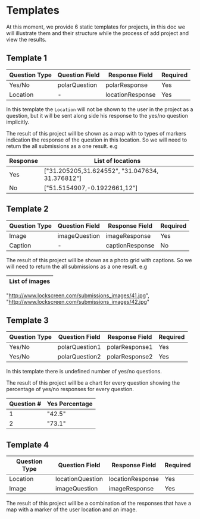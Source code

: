 # Templates
At this moment, we provide 6 static templates for projects, in this doc we will illustrate them and their structure while the process of add project and view the results.

## Template 1

Question Type | Question Field | Response Field | Required
------------- | ------------- | -------------- | --------
Yes/No | polarQuestion | polarResponse | Yes
Location | - | locationResponse | Yes

In this template the `Location` will not be shown to the user in the project as a question, but it will be sent along side his response to the yes/no question implicitly.

The result of this project will be shown as a map with to types of markers indication the response of the question in this location. So we will need to return the all submissions as a one result. e.g

Response | List of locations
---------| ----------
Yes | ["31.205205,31.624552", "31.047634, 31.376812"]
No | ["51.5154907,-0.1922661,12"]

## Template 2

Question Type | Question Field | Response Field | Required
------------- | ------------- | -------------- | --------
Image | imageQuestion | imageResponse | Yes
Caption  | - | captionResponse | No

The result of this project will be shown as a photo grid with captions. So we will need to return the all submissions as a one result. e.g

List of images |
-------------- |
"http://www.lockscreen.com/submissions_images/41.jpg", "http://www.lockscreen.com/submissions_images/42.jpg"


## Template 3

Question Type | Question Field | Response Field | Required
------------- | ------------- | -------------- | --------
Yes/No | polarQuestion1 | polarResponse1 | Yes
Yes/No | polarQuestion2 | polarResponse2 | Yes

In this template there is undefined number of yes/no questions.

The result of this project will be a chart for every question showing the percentage of yes/no responses for every question.

Question # | Yes Percentage
---------- | --------------
1 | "42.5"
2 | "73.1"

## Template 4

Question Type | Question Field | Response Field | Required
------------- | ------------ | -------------- | --------
Location | locationQuestion | locationResponse | Yes
Image | imageQuestion | imageResponse | Yes

The result of this project will be a combination of the responses that have a map with a marker of the user location and an image.
